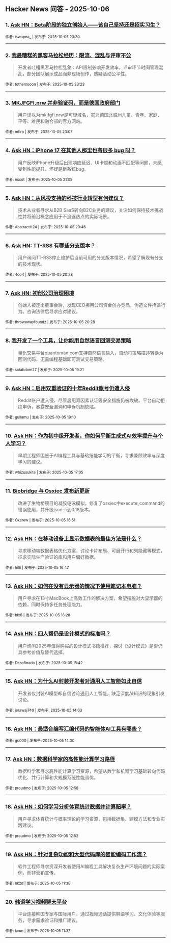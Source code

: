## Hacker News 问答 - 2025-10-06


### 1. [Ask HN：Beta阶段的独立创始人——该自己坚持还是招实习生？](https://news.ycombinator.com/item?id=45486184)

<sub>作者: iswapna_ | 发布于: 2025-10-05 23:30</sub>

---

### 2. [我最糟糕的黑客马拉松经历：限流、混乱与评审不公](https://news.ycombinator.com/item?id=45486143)
> 开发者吐槽黑客马拉松乱象：API限制影响开发效率，评审环节时间管理混乱，部分团队展示成品而非现场创作，质疑活动公平性。

<sub>作者: tothemooon | 发布于: 2025-10-05 23:23</sub>

---

### 3. [MKJFGFI.nrw 并非验证码，而是德国政府部门](https://news.ycombinator.com/item?id=45486056)
> 用户误以为mkjfgfi.nrw是可疑域名，实为德国北威州儿童、青年、家庭、平等、难民和融合部的官方网站。

<sub>作者: mfiro | 发布于: 2025-10-05 23:07</sub>

---

### 4. [Ask HN：iPhone 17 在其他人那里也有很多 bug 吗？](https://news.ycombinator.com/item?id=45485271)
> 用户反映iPhone升级后出现响应延迟、UI卡顿和动画不匹配等问题，未感受到性能提升，怀疑是新系统bug。

<sub>作者: escot | 发布于: 2025-10-05 21:08</sub>

---

### 5. [Ask HN：从风投支持的科技行业转型有何建议？](https://news.ycombinator.com/item?id=45485089)
> 技术从业者寻求从B2B SaaS转向B2C业务的建议，关注如何保持技术挑战性并将前沿概念应用于不追逐热点的实际场景。

<sub>作者: AbstractH24 | 发布于: 2025-10-05 20:46</sub>

---

### 6. [Ask HN: TT-RSS 有哪些分支版本？](https://news.ycombinator.com/item?id=45484949)
> 用户询问TT-RSS停止维护后当前可用的分支版本情况，希望了解现有分支的技术现状。

<sub>作者: 4oo4 | 发布于: 2025-10-05 20:28</sub>

---

### 7. [Ask HN: 初创公司治理困境](https://news.ycombinator.com/item?id=45484947)
> 创始人被逐出董事会后，发现CEO挪用公司资金创办竞品，伪造文件掩盖行为。咨询法律后寻求应对建议。

<sub>作者: throwawayfoundz | 发布于: 2025-10-05 20:28</sub>

---

### 8. [我开发了一个工具，让你能用自然语言回测交易策略](https://news.ycombinator.com/item?id=45484384)
> 量化交易平台quantoman.com支持自然语言输入，自动将策略描述转换为回测代码，无需编程基础即可测试交易策略。

<sub>作者: satabdom27 | 发布于: 2025-10-05 19:21</sub>

---

### 9. [Ask HN：启用双重验证的十年Reddit账号仍遭入侵](https://news.ycombinator.com/item?id=45484294)
> Reddit账户遭入侵，尽管启用双因素认证等安全措施仍被攻破。平台自动拒绝申诉，暴露安全漏洞和申诉机制缺陷。

<sub>作者: guilamu | 发布于: 2025-10-05 19:10</sub>

---

### 10. [Ask HN：作为初中级开发者，你如何平衡生成式AI效率提升与个人学习？](https://news.ycombinator.com/item?id=45483248)
> 早期工程师困惑于AI编程工具与基础技能学习的平衡，寻求兼顾效率与深度学习的建议。

<sub>作者: whizusukite | 发布于: 2025-10-05 17:05</sub>

---

### 11. [Biobridge 与 Osxiec 发布新更新](https://news.ycombinator.com/item?id=45483116)
> 改进了生物桥项目的凝胶电泳模拟，修复了osxiec中execute_command的错误使用，并升级json-c到0.18版本。

<sub>作者: Okerew | 发布于: 2025-10-05 16:51</sub>

---

### 12. [Ask HN：在移动设备上显示数据表的最佳方法是什么？](https://news.ycombinator.com/item?id=45483080)
> 寻求移动端数据表格优化方案，讨论卡片布局、可展开行和列隐藏等模式，征求实际生产验证的库和用户偏好数据。

<sub>作者: hilti | 发布于: 2025-10-05 16:47</sub>

---

### 13. [Ask HN：如何在没有显示器的情况下使用笔记本电脑？](https://news.ycombinator.com/item?id=45482881)
> 用户寻求在13寸MacBook上高效工作的解决方案，希望摆脱对大显示器的依赖，同时保持多任务处理能力。

<sub>作者: bix6 | 发布于: 2025-10-05 16:28</sub>

---

### 14. [Ask HN：四人帮仍是设计模式的标准吗？](https://news.ycombinator.com/item?id=45482399)
> 用户询问2025年值得购买的设计模式书籍推荐，探讨《设计模式》是否仍具参考价值及替代选择。

<sub>作者: Desafinado | 发布于: 2025-10-05 15:42</sub>

---

### 15. [Ask HN：为什么AI封装开发者对通用人工智能如此自信](https://news.ycombinator.com/item?id=45481558)
> 开发者仅封装AI模型却自信讨论通用人工智能，缺乏深度AI知识的现象引发讨论。

<sub>作者: jerawaj740 | 发布于: 2025-10-05 14:03</sub>

---

### 16. [Ask HN：最适合编写汇编代码的智能体AI工具有哪些？](https://news.ycombinator.com/item?id=45481530)

<sub>作者: gc000 | 发布于: 2025-10-05 14:00</sub>

---

### 17. [Ask HN：数据科学家的高性能计算学习路径](https://news.ycombinator.com/item?id=45481165)
> 数据科学家寻求高性能计算学习资源，希望从数学和机器学习基础转向代码优化、并行计算和大规模系统性能调优。

<sub>作者: proudmo | 发布于: 2025-10-05 12:58</sub>

---

### 18. [Ask HN：如何学习分析体育统计数据并计算赔率？](https://news.ycombinator.com/item?id=45481135)
> 用户寻求体育统计与概率理论的学习资源，包括数据集、建模方法和专业实践建议。

<sub>作者: proudmo | 发布于: 2025-10-05 12:52</sub>

---

### 19. [Ask HN：针对复杂功能和大型代码库的智能编码工作流？](https://news.ycombinator.com/item?id=45480764)
> 软件工程师寻求资深开发者使用AI编程工具解决复杂生产环境问题的实际案例，而非营销宣传。

<sub>作者: nkzd | 发布于: 2025-10-05 11:38</sub>

---

### 20. [韩语学习视频聊天平台](https://news.ycombinator.com/item?id=45480760)
> 平台连接韩国专家与国际用户，通过视频通话提供韩语学习、文化体验等服务，寻求需求验证和推广建议。

<sub>作者: keun | 发布于: 2025-10-05 11:37</sub>

---

